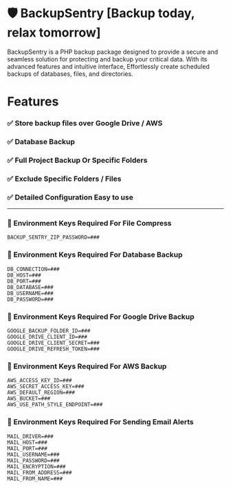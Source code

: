 
# 🛡️ BackupSentry [Backup today, relax tomorrow]

BackupSentry is a PHP backup package designed to provide a secure and seamless solution for protecting and backup your critical data. With its advanced features and intuitive interface, Effortlessly create scheduled backups of databases, files, and directories.


# Features
### ✅ Store backup files over Google Drive / AWS
### ✅ Database Backup
### ✅ Full Project Backup Or Specific Folders
### ✅ Exclude Specific Folders / Files
### ✅ Detailed Configuration Easy to use

<hr/>

### 🔑 Environment Keys Required For File Compress 

```
BACKUP_SENTRY_ZIP_PASSWORD=###
```
### 🔑 Environment Keys Required For Database Backup 

```
DB_CONNECTION=###
DB_HOST=###
DB_PORT=###
DB_DATABASE=###
DB_USERNAME=###
DB_PASSWORD=###
```

### 🔑 Environment Keys Required For Google Drive Backup  
```
GOOGLE_BACKUP_FOLDER_ID=###
GOOGLE_DRIVE_CLIENT_ID=###
GOOGLE_DRIVE_CLIENT_SECRET=###
GOOGLE_DRIVE_REFRESH_TOKEN=###
```
### 🔑 Environment Keys Required For AWS Backup  
```
AWS_ACCESS_KEY_ID=###
AWS_SECRET_ACCESS_KEY=###
AWS_DEFAULT_REGION=###
AWS_BUCKET=###
AWS_USE_PATH_STYLE_ENDPOINT=###
```
### 🔑 Environment Keys Required For Sending Email Alerts
```
MAIL_DRIVER=###
MAIL_HOST=###
MAIL_PORT=###
MAIL_USERNAME=###
MAIL_PASSWORD=###
MAIL_ENCRYPTION=###
MAIL_FROM_ADDRESS=###
MAIL_FROM_NAME=###
```